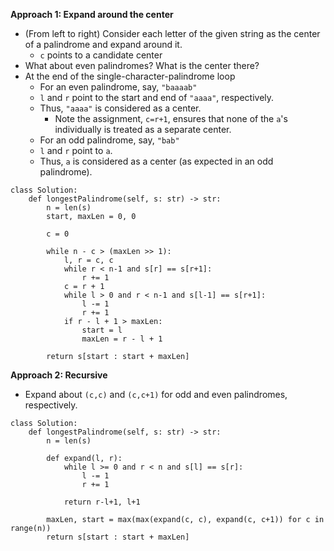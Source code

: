 **Approach 1: Expand around the center**
* (From left to right) Consider each letter of the given string as the center of a palindrome and expand around it.
	* `c` points to a candidate center
* What about even palindromes? What is the center there?
* At the end of the single-character-palindrome loop
	* For an even palindrome, say, `"baaaab"`
	* `l` and `r` point to the start and end of `"aaaa"`, respectively.
	* Thus, `"aaaa"` is considered as a center.
		* Note the assignment, `c=r+1`, ensures that none of the `a`'s individually is treated as a separate center.
	* For an odd palindrome, say, `"bab"`
	* `l` and `r` point to `a`.
	* Thus, `a` is considered as a center (as expected in an odd palindrome).
```
class Solution:
    def longestPalindrome(self, s: str) -> str:
        n = len(s)
        start, maxLen = 0, 0

        c = 0

        while n - c > (maxLen >> 1):
            l, r = c, c
            while r < n-1 and s[r] == s[r+1]:
                r += 1
            c = r + 1
            while l > 0 and r < n-1 and s[l-1] == s[r+1]:
                l -= 1
                r += 1
            if r - l + 1 > maxLen:
                start = l
                maxLen = r - l + 1

        return s[start : start + maxLen]
```

**Approach 2: Recursive**
* Expand about `(c,c)` and `(c,c+1)` for odd and even palindromes, respectively.
```
class Solution:
    def longestPalindrome(self, s: str) -> str:
        n = len(s)
        
        def expand(l, r):                       
            while l >= 0 and r < n and s[l] == s[r]:
                l -= 1
                r += 1                

            return r-l+1, l+1

        maxLen, start = max(max(expand(c, c), expand(c, c+1)) for c in range(n))
        return s[start : start + maxLen]
```
